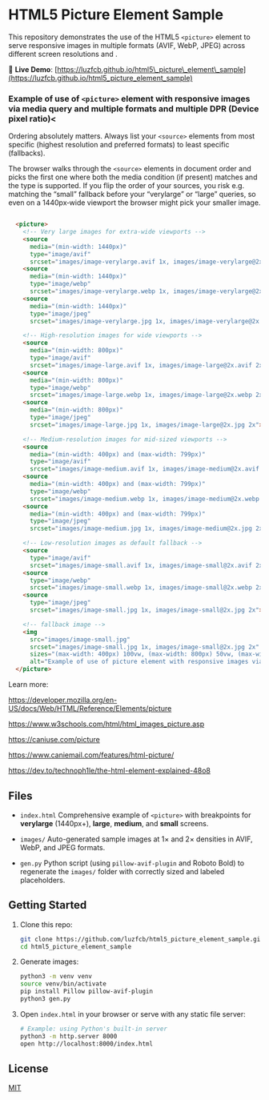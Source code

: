 # HTML5 Picture Element Sample

This repository demonstrates the use of the HTML5 `<picture>` element to serve responsive images in multiple formats (AVIF, WebP, JPEG) across different screen resolutions and .

🔗 **Live Demo**: [https://luzfcb.github.io/html5\_picture\_element\_sample](https://luzfcb.github.io/html5_picture_element_sample)


### Example of use of `<picture>` element with responsive images via media query and multiple formats and multiple DPR (Device pixel ratio)<

Ordering absolutely matters. Always list your `<source>` elements from most specific (highest resolution and preferred formats) to least specific (fallbacks).

The browser walks through the `<source>` elements in document order and picks the first one where both the media condition (if present)
matches and the type is supported. If you flip the order of your sources, you risk e.g. matching the “small” fallback
before your “verylarge” or “large” queries, so even on a 1440px‐wide viewport the browser might pick your smaller image.


```html

  <picture>
    <!-- Very large images for extra-wide viewports -->
    <source
      media="(min-width: 1440px)"
      type="image/avif"
      srcset="images/image-verylarge.avif 1x, images/image-verylarge@2x.avif 2x">
    <source
      media="(min-width: 1440px)"
      type="image/webp"
      srcset="images/image-verylarge.webp 1x, images/image-verylarge@2x.webp 2x">
    <source
      media="(min-width: 1440px)"
      type="image/jpeg"
      srcset="images/image-verylarge.jpg 1x, images/image-verylarge@2x.jpg 2x">

    <!-- High-resolution images for wide viewports -->
    <source
      media="(min-width: 800px)"
      type="image/avif"
      srcset="images/image-large.avif 1x, images/image-large@2x.avif 2x">
    <source
      media="(min-width: 800px)"
      type="image/webp"
      srcset="images/image-large.webp 1x, images/image-large@2x.webp 2x">
    <source
      media="(min-width: 800px)"
      type="image/jpeg"
      srcset="images/image-large.jpg 1x, images/image-large@2x.jpg 2x">

    <!-- Medium-resolution images for mid-sized viewports -->
    <source
      media="(min-width: 400px) and (max-width: 799px)"
      type="image/avif"
      srcset="images/image-medium.avif 1x, images/image-medium@2x.avif 2x">
    <source
      media="(min-width: 400px) and (max-width: 799px)"
      type="image/webp"
      srcset="images/image-medium.webp 1x, images/image-medium@2x.webp 2x">
    <source
      media="(min-width: 400px) and (max-width: 799px)"
      type="image/jpeg"
      srcset="images/image-medium.jpg 1x, images/image-medium@2x.jpg 2x">

    <!-- Low-resolution images as default fallback -->
    <source
      type="image/avif"
      srcset="images/image-small.avif 1x, images/image-small@2x.avif 2x">
    <source
      type="image/webp"
      srcset="images/image-small.webp 1x, images/image-small@2x.webp 2x">
    <source
      type="image/jpeg"
      srcset="images/image-small.jpg 1x, images/image-small@2x.jpg 2x">

    <!-- fallback image -->
    <img
      src="images/image-small.jpg"
      srcset="images/image-small.jpg 1x, images/image-small@2x.jpg 2x"
      sizes="(max-width: 400px) 100vw, (max-width: 800px) 50vw, (max-width: 1440px) 33vw, 1440px"
      alt="Example of use of picture element with responsive images via media query and multiple formats and multiple Device pixel ratio (DPR)">
  </picture>


```



Learn more:

https://developer.mozilla.org/en-US/docs/Web/HTML/Reference/Elements/picture

https://www.w3schools.com/html/html_images_picture.asp

https://caniuse.com/picture

https://www.caniemail.com/features/html-picture/

https://dev.to/technoph1le/the-html-element-explained-48o8

## Files

* `index.html`
  Comprehensive example of `<picture>` with breakpoints for **verylarge** (1440px+), **large**, **medium**, and **small** screens.

* `images/`
  Auto-generated sample images at 1× and 2× densities in AVIF, WebP, and JPEG formats.

* `gen.py`
  Python script (using `pillow-avif-plugin` and Roboto Bold) to regenerate the `images/` folder with correctly sized and labeled placeholders.

## Getting Started

1. Clone this repo:

   ```bash
   git clone https://github.com/luzfcb/html5_picture_element_sample.git
   cd html5_picture_element_sample
   ```

2. Generate images:

   ```bash
   python3 -m venv venv
   source venv/bin/activate
   pip install Pillow pillow-avif-plugin
   python3 gen.py
   ```

3. Open `index.html` in your browser or serve with any static file server:

   ```bash
   # Example: using Python's built-in server
   python3 -m http.server 8000
   open http://localhost:8000/index.html
   ```

## License

[MIT](LICENSE)
